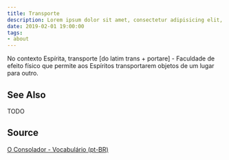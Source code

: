 ```yaml
---
title: Transporte
description: Lorem ipsum dolor sit amet, consectetur adipisicing elit, sed do eiusmod tempor incididunt ut labore et dolore magna aliqua.  TODO
date: 2019-02-01 19:00:00
tags:
- about
---
```


No contexto Espírita, transporte [do latim trans + portare] - Faculdade de efeito físico que permite aos Espíritos transportarem objetos de um lugar para outro.

## See Also
TODO

## Source
[O Consolador - Vocabulário (pt-BR)](http://www.oconsolador.com.br/linkfixo/vocabulario/principal.html)
